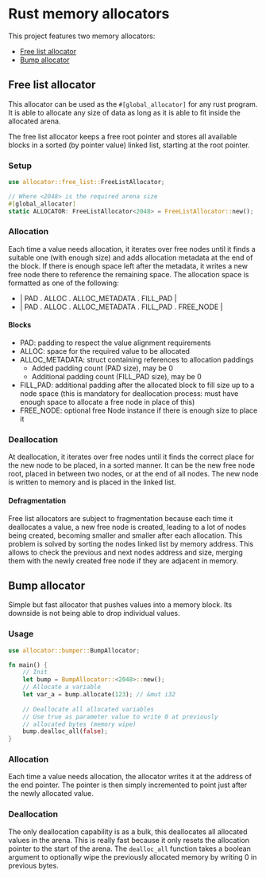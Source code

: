 # Rust memory allocators

This project features two memory allocators:
- [Free list allocator](#free-list-allocator)
- [Bump allocator](#bump-allocator)

## Free list allocator

This allocator can be used as the `#[global_allocator]` for any rust program. It is able to allocate any size of data as long as it is able to fit inside the allocated arena.

The free list allocator keeps a free root pointer and stores all available blocks in a sorted (by pointer value) linked list, starting at the root pointer.

### Setup

```rust
use allocator::free_list::FreeListAllocator;

// Where <2048> is the required arena size
#[global_allocator]
static ALLOCATOR: FreeListAllocator<2048> = FreeListAllocator::new();
```

### Allocation
Each time a value needs allocation, it iterates over free nodes until it finds a suitable one (with enough size) and adds allocation metadata at the end of the block. If there is enough space left after the metadata, it writes a new free node there to reference the remaining space.
The allocation space is formatted as one of the following:
- | PAD . ALLOC . ALLOC_METADATA . FILL_PAD |
- | PAD . ALLOC . ALLOC_METADATA . FILL_PAD . FREE_NODE |
#### Blocks
- PAD: padding to respect the value alignment requirements
- ALLOC: space for the required value to be allocated
- ALLOC_METADATA: struct containing references to allocation paddings
	- Added padding count (PAD size), may be 0
	- Additional padding count (FILL_PAD size), may be 0
- FILL_PAD: additional padding after the allocated block to fill size up to a node space (this is mandatory for deallocation process: must have enough space to allocate a free node in place of this)
- FREE_NODE: optional free Node instance if there is enough size to place it

### Deallocation
At deallocation, it iterates over free nodes until it finds the correct place for the new node to be placed, in a sorted manner. It can be the new free node root, placed in between two nodes, or at the end of all nodes. The new node is written to memory and is placed in the linked list.
#### Defragmentation
Free list allocators are subject to fragmentation because each time it deallocates a value, a new free node is created, leading to a lot of nodes being created, becoming smaller and smaller after each allocation.
This problem is solved by sorting the nodes linked list by memory address. This allows to check the previous and next nodes address and size, merging them with the newly created free node if they are adjacent in memory.

## Bump allocator

Simple but fast allocator that pushes values into a memory block. Its downside is not being able to drop individual values.

### Usage

```rust
use allocator::bumper::BumpAllocator;

fn main() {
	// Init
	let bump = BumpAllocator::<2048>::new();
	// Allocate a variable
	let var_a = bump.allocate(123); // &mut i32
	
	// Deallocate all allocated variables
	// Use true as parameter value to write 0 at previously
	// allocated bytes (memory wipe)
	bump.dealloc_all(false);
}
```

### Allocation
Each time a value needs allocation, the allocator writes it at the address of the end pointer. The pointer is then simply incremented to point just after the newly allocated value.

### Deallocation
The only deallocation capability is as a bulk, this deallocates all allocated values in the arena. This is really fast because it only resets the allocation pointer to the start of the arena.
The `dealloc_all` function takes a boolean argument to optionally wipe the previously allocated memory by writing 0 in previous bytes.